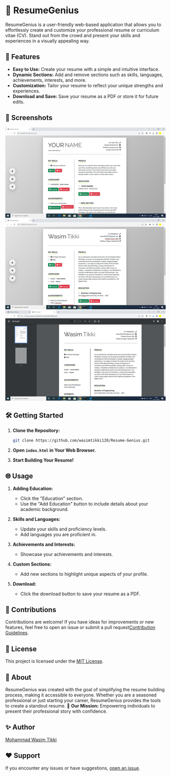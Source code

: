 # 🌟 ResumeGenius

ResumeGenius is a user-friendly web-based application that allows you to effortlessly create and customize your professional resume or curriculum vitae (CV). Stand out from the crowd and present your skills and experiences in a visually appealing way.

## 🚀 Features

- **Easy to Use:** Create your resume with a simple and intuitive interface.
- **Dynamic Sections:** Add and remove sections such as skills, languages, achievements, interests, and more.
- **Customization:** Tailor your resume to reflect your unique strengths and experiences.
- **Download and Save:** Save your resume as a PDF or store it for future edits.

## 📸 Screenshots

![Resume Genius Screenshot 1](images/ResumeGenius1.png)
![Resume Genius Screenshot 2](images/ResumeGenius2.png)
![Resume Genius Screenshot 3](images/ResumeGenius3.png)

## 🛠️ Getting Started

1. **Clone the Repository:**

    ```bash
    git clone https://github.com/wasimtikki120/Resume-Genius.git
    ```

2. **Open `index.html` in Your Web Browser.**

3. **Start Building Your Resume!**

## 🌐 Usage

1. **Adding Education:**
   - Click the "Education" section.
   - Use the "Add Education" button to include details about your academic background.

2. **Skills and Languages:**
   - Update your skills and proficiency levels.
   - Add languages you are proficient in.

3. **Achievements and Interests:**
   - Showcase your achievements and interests.

4. **Custom Sections:**
   - Add new sections to highlight unique aspects of your profile.

5. **Download:**
   - Click the download button to save your resume as a PDF.

## 🤝 Contributions

Contributions are welcome! If you have ideas for improvements or new features, feel free to open an issue or submit a pull request[Contribution Guidelines](CONTRIBUTING.md).

## 📄 License

This project is licensed under the [MIT License](LICENSE.md).

## 🌟 About
ResumeGenius was created with the goal of simplifying the resume building process, making it accessible to everyone. Whether you are a seasoned professional or just starting your career, ResumeGenius provides the tools to create a standout resume.
🚀 **Our Mission:** Empowering individuals to present their professional story with confidence.

## ✨ Author

[Mohammad Wasim Tikki](https://github.com/wasimtikki120)

## ❤️ Support

If you encounter any issues or have suggestions, [open an issue](https://github.com/wasimtikki120/Resume-Genius/issues).

